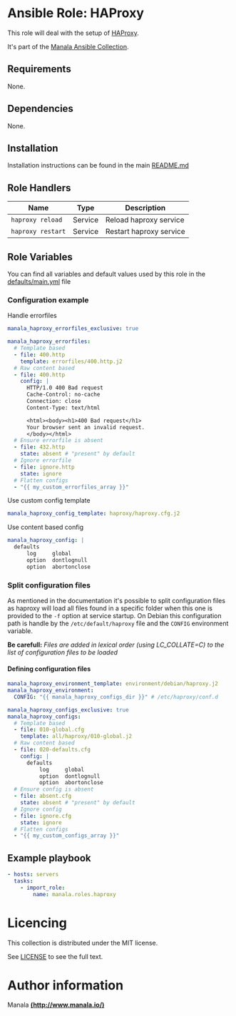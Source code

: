 # Ansible Role: HAProxy

This role will deal with the setup of [HAProxy](http://www.haproxy.org/).

It's part of the [Manala Ansible Collection](https://galaxy.ansible.com/manala/roles).

## Requirements

None.

## Dependencies

None.

## Installation

Installation instructions can be found in the main [README.md](https://github.com/manala/ansible-roles/blob/master/README.md)

## Role Handlers
| Name              | Type    | Description             |
| ----------------- | ------- | ----------------------- |
| `haproxy reload`  | Service | Reload haproxy service  |
| `haproxy restart` | Service | Restart haproxy service |

## Role Variables

You can find all variables and default values used by this role in the [defaults/main.yml](./defaults/main.yml) file

### Configuration example

Handle errorfiles

```yaml
manala_haproxy_errorfiles_exclusive: true

manala_haproxy_errorfiles:
  # Template based
  - file: 400.http
    template: errorfiles/400.http.j2
  # Raw content based
  - file: 400.http
    config: |
      HTTP/1.0 400 Bad request
      Cache-Control: no-cache
      Connection: close
      Content-Type: text/html

      <html><body><h1>400 Bad request</h1>
      Your browser sent an invalid request.
      </body></html>
  # Ensure errorfile is absent
  - file: 432.http
    state: absent # "present" by default
  # Ignore errorfile
  - file: ignore.http
    state: ignore
  # Flatten configs
  - "{{ my_custom_errorfiles_array }}"
```

Use custom config template

```yaml
manala_haproxy_config_template: haproxy/haproxy.cfg.j2
```

Use content based config

```yaml
manala_haproxy_config: |
  defaults
      log     global
      option  dontlognull
      option  abortonclose
```

### Split configuration files

As mentioned in the documentation it's possible to split configuration files as haproxy will load all files found in a specific folder when this one is provided to the `-f` option at service startup.
On Debian this configuration path is handle by the `/etc/default/haproxy` file and the `CONFIG` environment variable.

**Be carefull:** *Files are added in lexical order (using LC_COLLATE=C) to the list of configuration files to be loaded*

#### Defining configuration files

```yaml
manala_haproxy_environment_template: environment/debian/haproxy.j2
manala_haproxy_environment:
  CONFIG: "{{ manala_haproxy_configs_dir }}" # /etc/haproxy/conf.d

manala_haproxy_configs_exclusive: true
manala_haproxy_configs:
  # Template based
  - file: 010-global.cfg
    template: all/haproxy/010-global.j2
  # Raw content based
  - file: 020-defaults.cfg
    config: |
      defaults
          log     global
          option  dontlognull
          option  abortonclose
  # Ensure config is absent
  - file: absent.cfg
    state: absent # "present" by default
  # Ignore config
  - file: ignore.cfg
    state: ignore
  # Flatten configs
  - "{{ my_custom_configs_array }}"
```

## Example playbook

```yaml
- hosts: servers
  tasks:
    - import_role:  
        name: manala.roles.haproxy
```

# Licencing

This collection is distributed under the MIT license.

See [LICENSE](https://opensource.org/licenses/MIT) to see the full text.

# Author information

Manala [**(http://www.manala.io/)**](http://www.manala.io)
